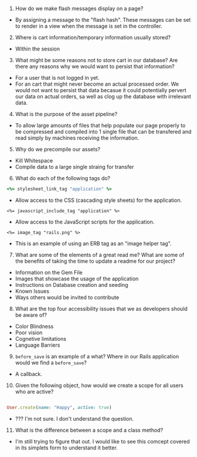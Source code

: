 1. How do we make flash messages display on a page?
- By assigning a message to the "flash hash". These messages can be set to render in a view when  the message is set in the controller.

2. Where is cart information/temporary information usually stored?
- Within the session

3. What might be some reasons not to store cart in our database? Are there any reasons why we would want to persist that information?
- For a user that is not logged in yet.
- For an cart that might never become an actual processed order. We would not want to persist that data becasue it could potentially pervert our data on actual orders, sa well as clog up the database with irrelevant data.

4. What is the purpose of the asset pipeline?
- To allow large amounts of files that help populate our page properly to be compressed and compiled into 1 single file that can be transfered and read simply by machines receiving the information.

5. Why do we precompile our assets?
- Kill Whitespace
- Compile data to a large single straing for transfer

6. What do each of the following tags do?

```ruby 
<%= stylesheet_link_tag "application" %>
```
* Allow access to the CSS (cascading style sheets) for the application.
```
<%= javascript_include_tag "application" %>
```
* Allow access to the JavaScript scripts for the application.
```
<%= image_tag "rails.png" %>
```
* This is an example of using an ERB tag as an "image helper tag". 

7. What are some of the elements of a great read me? What are some of the benefits of taking the time to update a readme for our project?
* Information on the Gem File
* Images that showcase the usage of the application
* Instructions on Database creation and seeding
* Known Issues
* Ways others would be invited to contribute

8. What are the top four accessibility issues that we as developers should be aware of?
* Color Blindness
* Poor vision
* Cognetive limitations
* Language Barriers

9. `before_save` is an example of a what? Where in our Rails application would we find a `before_save`?
* A callback.

10. Given the following object, how would we create a scope for all users who are active?
```ruby 

User.create(name: "Happy", active: true)
```
* ??? I'm not sure. I don't understand the question.

11. What is the difference between a scope and a class method?

* I'm still trying to figure that out. I would like to see this comcept covered in its simplets form to understand it better.
